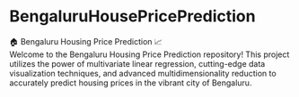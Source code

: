 # BengaluruHousePricePrediction
🏠 Bengaluru Housing Price Prediction 📈  
Welcome to the Bengaluru Housing Price Prediction repository! This project utilizes the power of multivariate linear regression, cutting-edge data visualization techniques, and advanced multidimensionality reduction to accurately predict housing prices in the vibrant city of Bengaluru.
